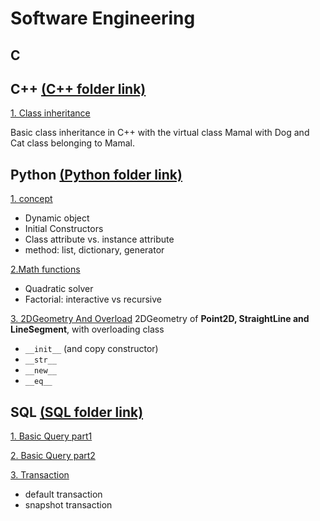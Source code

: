 # Software Engineering

## C

## C++ [(C++ folder link)](https://github.com/Yuhsuant1994/DataScienceTechInstitute/tree/master/SoftwareEngineering/CPP_1_Class%20inheritance)

[1. Class inheritance](https://github.com/Yuhsuant1994/DataScienceTechInstitute/tree/master/SoftwareEngineering/CPP_1_Class%20inheritance)

Basic class inheritance in C++ with the virtual class Mamal with Dog and Cat class belonging to Mamal.

## Python [(Python folder link)](https://github.com/Yuhsuant1994/DataScienceTechInstitute/tree/master/SoftwareEngineering/Python) 
[1. concept](https://github.com/Yuhsuant1994/DataScienceTechInstitute/blob/master/SoftwareEngineering/Python/Python_1_Concept.py)
* Dynamic object
* Initial Constructors 
* Class attribute vs. instance attribute
* method: list, dictionary, generator

[2.Math functions](https://github.com/Yuhsuant1994/DataScienceTechInstitute/blob/master/SoftwareEngineering/Python/Python_2_math.py)
*	Quadratic solver
*	Factorial: interactive vs recursive

[3. 2DGeometry And Overload](https://github.com/Yuhsuant1994/DataScienceTechInstitute/blob/master/SoftwareEngineering/Python/Python_3_2DGeometryAndOverload.py)
2DGeometry of **Point2D, StraightLine and LineSegment**, with overloading class 
*	`__init__`  (and copy constructor)
*	`__str__`
*	`__new__`
*	`__eq__`

## SQL [(SQL folder link)](https://github.com/Yuhsuant1994/DataScienceTechInstitute/tree/master/SoftwareEngineering/SQL)
[1. Basic Query part1](https://github.com/Yuhsuant1994/DataScienceTechInstitute/blob/master/SoftwareEngineering/SQL/SQL_1_BasicQuery1.sql)

[2. Basic Query part2](https://github.com/Yuhsuant1994/DataScienceTechInstitute/blob/master/SoftwareEngineering/SQL/SQL_2_BasicQuery2.sql)

[3. Transaction](https://github.com/Yuhsuant1994/DataScienceTechInstitute/blob/master/SoftwareEngineering/SQL/SQL_3_Transaction.sql)
* default transaction
* snapshot transaction

